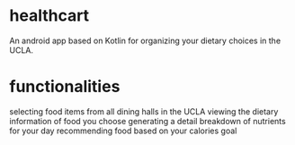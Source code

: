 # healthcart
An android app based on Kotlin for organizing your dietary choices in the UCLA.

# functionalities
selecting food items from all dining halls in the UCLA
viewing the dietary information of food you choose
generating a detail breakdown of nutrients for your day
recommending food based on your calories goal
